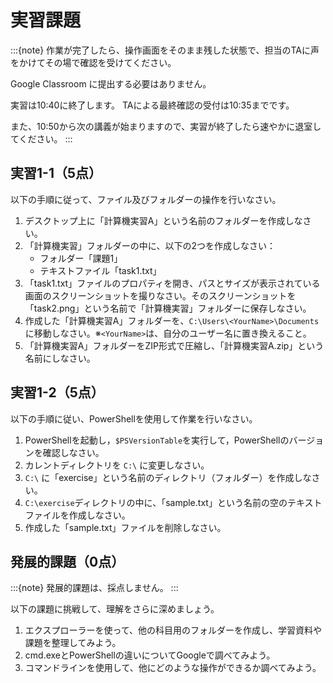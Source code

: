 # 実習課題

:::{note}
作業が完了したら、操作画面をそのまま残した状態で、担当のTAに声をかけてその場で確認を受けてください。

Google Classroom に提出する必要はありません。

実習は10:40に終了します。
TAによる最終確認の受付は10:35までです。

また、10:50から次の講義が始まりますので、実習が終了したら速やかに退室してください。
:::

## 実習1-1（5点）

以下の手順に従って、ファイル及びフォルダーの操作を行いなさい。

1. デスクトップ上に「計算機実習A」という名前のフォルダーを作成しなさい。
2. 「計算機実習」フォルダーの中に、以下の2つを作成しなさい：
   - フォルダー「課題1」
   - テキストファイル「task1.txt」
3. 「task1.txt」ファイルのプロパティを開き、パスとサイズが表示されている画面のスクリーンショットを撮りなさい。そのスクリーンショットを「task2.png」という名前で「計算機実習」フォルダーに保存しなさい。
4. 作成した「計算機実習A」フォルダーを、`C:\Users\<YourName>\Documents` に移動しなさい。※`<YourName>`は、自分のユーザー名に置き換えること。
5. 「計算機実習A」フォルダーをZIP形式で圧縮し、「計算機実習A.zip」という名前にしなさい。

## 実習1-2（5点）

以下の手順に従い、PowerShellを使用して作業を行いなさい。

1. PowerShellを起動し，`$PSVersionTable`を実行して，PowerShellのバージョンを確認しなさい。
2. カレントディレクトリを `C:\` に変更しなさい。
3. `C:\` に「exercise」という名前のディレクトリ（フォルダー）を作成しなさい。
4. `C:\exercise`ディレクトリの中に、「sample.txt」という名前の空のテキストファイルを作成しなさい。
5. 作成した「sample.txt」ファイルを削除しなさい。

## 発展的課題（0点）

:::{note}
発展的課題は、採点しません。
:::

以下の課題に挑戦して、理解をさらに深めましょう。

1. エクスプローラーを使って、他の科目用のフォルダーを作成し、学習資料や課題を整理してみよう。
2. cmd.exeとPowerShellの違いについてGoogleで調べてみよう。
3. コマンドラインを使用して、他にどのような操作ができるか調べてみよう。